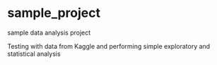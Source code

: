 # sample_project
sample data analysis project

Testing with data from Kaggle and performing simple exploratory and statistical analysis
